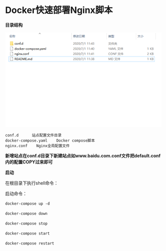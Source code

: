 # Docker快速部署Nginx脚本

**目录结构**


![目录结构](mulujiegou.png)

```txt
conf.d		站点配置文件目录
docker-compose.yaml    Docker compose脚本
nginx.conf    Nginx全局配置文件
```

**新增站点在conf.d目录下新建站点如www.baidu.com.conf文件把default.conf内的配置COPY过来即可**

**启动**

在根目录下执行shell命令：

启动命令：

	docker-compose up -d

	docker-compose down

	docker-compose stop

	docker-compose start

	docker-compose restart
